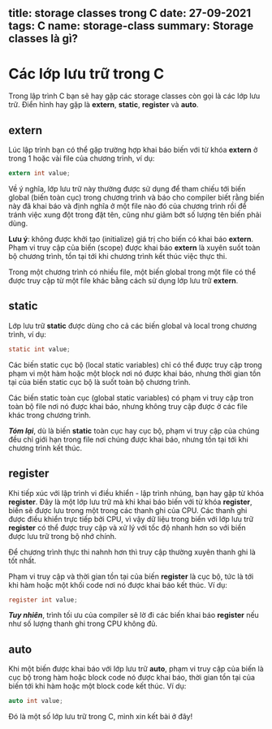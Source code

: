 title: storage classes trong C
date: 27-09-2021
tags: C
name: storage-class
summary: Storage classes là gì?
-----------------------

# Các lớp lưu trữ trong C

Trong lập trình C bạn sẽ hay gặp các storage classes còn gọi là các lớp lưu trữ. Điển hình hay gặp là **extern**, **static**, **register** và **auto**.

## extern

Lúc lập trình bạn có thể gặp trường hợp khai báo biến với từ khóa **extern** ở trong 1 hoặc vài file của chương trình, ví dụ:

```c
extern int value;
```

Về ý nghĩa, lớp lưu trữ này thường được sử dụng để tham chiếu tới biến global (biến toàn cục) trong chương trình và báo cho compiler biết rằng biến này đã khai báo và định nghĩa ở một file nào đó của chương trình rồi để tránh việc xung đột trong đặt tên, cũng như giảm bớt số lượng tên biến phải dùng.

**Lưu ý**: không được khởi tạo (initialize) giá trị cho biến có khai báo **extern**. Phạm vi truy cập của biến (scope) được khai báo **extern** là xuyên suốt toàn bộ chương trình, tồn tại tới khi chương trình kết thúc việc thực thi.

Trong một chương trình có nhiều file, một biến global trong một file có thể được truy cập từ một file khác bằng cách sử dụng lớp lưu trữ **extern**.

## static

Lớp lưu trữ **static** được dùng cho cả các biến global và local trong chương trình, ví dụ:

```c
static int value;
```

Các biến static cục bộ (local static variables) chỉ có thể được truy cập trong phạm vi một hàm hoặc một block nơi nó được khai báo, nhưng thời gian tồn tại của  biến static cục bộ là suốt toàn bộ chương trình.

Các biến static toàn cục (global static variables) có phạm vi truy cập tron toàn bộ file nơi nó được khai báo, nhưng không truy cập được ở các file khác trong chương trình.

***Tóm lại***, dù là biến **static** toàn cục hay cục bộ, phạm vi truy cập của chúng đều chỉ giới hạn trong file nơi chúng được khai báo, nhưng tồn tại tới khi chương trình kết thúc.

## register

Khi tiếp xúc với lập trình vi điều khiển - lập trình nhúng, bạn hay gặp từ khóa **register**. Đây là một lớp lưu trữ mà khi khai báo biến với từ khóa **register**, biến sẽ được lưu trong một trong các thanh ghi của CPU. Các thanh ghi được điều khiển trực tiếp bởi CPU, vì vậy dữ liệu trong biến với lớp lưu trữ **register** có thể được truy cập và xử lý với tốc độ nhanh hơn so với biến được lưu trữ trong bộ nhớ chính.

Để chương trình thực thi nahnh hơn thì truy cập thường xuyên thanh ghi là tốt nhất.

Phạm vi truy cập và thời gian tồn tại của biến **register** là cục bộ, tức là tới khi hàm hoặc một khối code nơi nó được khai báo kết thúc. Ví dụ:

```c
register int value;
```

***Tuy nhiên***, trình tối ưu của compiler sẽ lờ đi các biến khai báo **register** nếu như số lượng thanh ghi trong CPU không đủ.

## auto

Khi một biến được khai báo với lớp lưu trữ **auto**, phạm vi truy cập của biến là cục bộ trong hàm hoặc block code nó được khai báo, thời gian tồn tại của biến tới khi hàm hoặc một block code kết thúc. Ví dụ:

```c
auto int value;
```

Đó là một số lớp lưu trữ trong C, mình xin kết bài ở đây!

